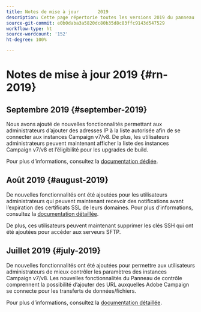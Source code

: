 ```yaml
---
title: Notes de mise à jour       2019
description: Cette page répertorie toutes les versions 2019 du panneau de contrôle.
source-git-commit: e0b0daba3a5820dc80b35d8c83ffc9143d547529
workflow-type: ht
source-wordcount: '152'
ht-degree: 100%

---
```


# Notes de mise à jour       2019 {#rn-2019}

## Septembre 2019 {#september-2019}

Nous avons ajouté de nouvelles fonctionnalités permettant aux administrateurs d’ajouter des adresses IP à la liste autorisée afin de se connecter aux instances Campaign v7/v8.
De plus, les utilisateurs administrateurs peuvent maintenant afficher la liste des instances Campaign v7/v8 et l’éligibilité pour les upgrades de build.

Pour plus d’informations, consultez la [documentation dédiée](../instances-settings/using/ip-allow-listing-instance-access.md).

## Août 2019 {#august-2019}

De nouvelles fonctionnalités ont été ajoutées pour les utilisateurs administrateurs qui peuvent maintenant recevoir des notifications avant l’expiration des certificats SSL de leurs domaines. Pour plus d’informations, consultez la [documentation détaillée](../subdomains-certificates/using/monitoring-ssl-certificates.md).

De plus, ces utilisateurs peuvent maintenant supprimer les clés SSH qui ont été ajoutées pour accéder aux serveurs SFTP.

## Juillet 2019 {#july-2019}

De nouvelles fonctionnalités ont été ajoutées pour permettre aux utilisateurs administrateurs de mieux contrôler les paramètres des instances Campaign v7/v8. Les nouvelles fonctionnalités du Panneau de contrôle comprennent la possibilité d’ajouter des URL auxquelles Adobe Campaign se connecte pour les transferts de données/fichiers.

Pour plus d’informations, consultez la [documentation détaillée](../instances-settings/using/url-permissions.md).

